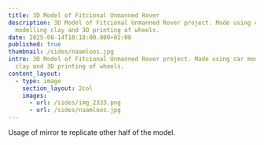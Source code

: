 ```yaml
---
title: 3D Model of Fitcional Unmanned Rover
description: 3D Model of Fitcional Unmanned Rover project. Made using car
  modelling clay and 3D printing of wheels.
date: 2025-08-14T10:18:00.000+02:00
published: true
thumbnail: /sides/naamloos.jpg
intro: 3D Model of Fitcional Unmanned Rover project. Made using car modelling
  clay and 3D printing of wheels.
content_layout:
  - type: image
    section_layout: 2col
    images:
      - url: /sides/img_2333.png
      - url: /sides/naamloos.jpg
---
```

Usage of mirror te replicate other half of the model.

